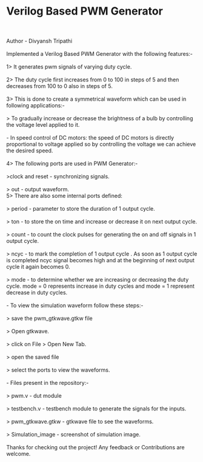 # Verilog Based PWM Generator
<br>
<br>
Author - Divyansh Tripathi
<br>
<br>
Implemented a Verilog Based PWM Generator with the following features:-
<br>
<br>
1> It generates pwm signals of varying duty cycle.
<br>
<br>
2> The duty cycle first increases from 0 to 100 in steps of 5 and then decreases from 100 to 0 also in steps of 5.
<br>
<br>
3> This is done to create a symmetrical waveform which can be used in following applications:-
<br>
<br>
> To gradually increase or decrease the brightness of a bulb by controlling the voltage level applied to it.
<br>
<br>
- In speed control of DC motors: the speed of DC motors is directly proportional to voltage applied so by controlling the voltage we can achieve the desired speed.
<br>
<br>
4> The following ports are used in PWM Generator:-
<br>
<br>
>clock and reset - synchronizing signals.
<br>
<br>
> out - output waveform.
<br>
5> There are also some internal ports defined:
<br>
<br>
> period - parameter to store the duration of 1 output cycle.
<br>
<br>
> ton - to store the on time and increase or decrease it on next output cycle.
<br>
<br>
> count - to count the clock pulses for generating the on and off signals in 1 output cycle.
<br>
<br>
> ncyc - to mark the completion of 1 output cycle . As soon as 1 output cycle is completed ncyc signal becomes high and at the beginning of next output cycle it again becomes 0.
<br>
<br>
> mode - to determine whether we are increasing or decreasing the duty cycle. mode = 0 represents increase in duty cycles and mode = 1 represent decrease in duty cycles.
<br>
<br>
- To view the simulation waveform follow these steps:-
<br>
<br>
> save the pwm_gtkwave.gtkw file
<br>
<br>
> Open gtkwave.
<br>
<br>
> click on File > Open New Tab.
<br>
<br>
> open the saved file 
<br>
<br>
> select the ports to view the waveforms.
<br>
<br>
- Files present in the repository:-
<br>
<br>
> pwm.v - dut module
<br>
<br>
> testbench.v - testbench module to generate the signals for the inputs.
<br>
<br>
> pwm_gtkwave.gtkw - gtkwave file to see the waveforms.
<br>
<br>
> Simulation_image - screenshot of simulation image.
<br>
<br>
Thanks for checking out the project! Any feedback or Contributions are welcome.





